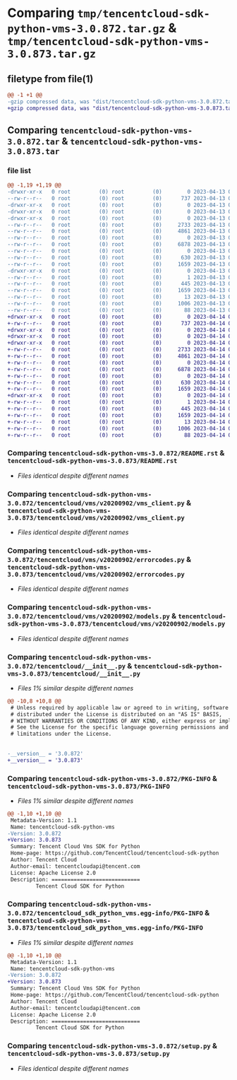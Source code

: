 # Comparing `tmp/tencentcloud-sdk-python-vms-3.0.872.tar.gz` & `tmp/tencentcloud-sdk-python-vms-3.0.873.tar.gz`

## filetype from file(1)

```diff
@@ -1 +1 @@
-gzip compressed data, was "dist/tencentcloud-sdk-python-vms-3.0.872.tar", last modified: Thu Apr 13 01:08:34 2023, max compression
+gzip compressed data, was "dist/tencentcloud-sdk-python-vms-3.0.873.tar", last modified: Fri Apr 14 01:02:00 2023, max compression
```

## Comparing `tencentcloud-sdk-python-vms-3.0.872.tar` & `tencentcloud-sdk-python-vms-3.0.873.tar`

### file list

```diff
@@ -1,19 +1,19 @@
-drwxr-xr-x   0 root         (0) root         (0)        0 2023-04-13 01:08:34.000000 tencentcloud-sdk-python-vms-3.0.872/
--rw-r--r--   0 root         (0) root         (0)      737 2023-04-13 01:08:34.000000 tencentcloud-sdk-python-vms-3.0.872/README.rst
-drwxr-xr-x   0 root         (0) root         (0)        0 2023-04-13 01:08:34.000000 tencentcloud-sdk-python-vms-3.0.872/tencentcloud/
-drwxr-xr-x   0 root         (0) root         (0)        0 2023-04-13 01:08:34.000000 tencentcloud-sdk-python-vms-3.0.872/tencentcloud/vms/
-drwxr-xr-x   0 root         (0) root         (0)        0 2023-04-13 01:08:34.000000 tencentcloud-sdk-python-vms-3.0.872/tencentcloud/vms/v20200902/
--rw-r--r--   0 root         (0) root         (0)     2733 2023-04-13 01:08:34.000000 tencentcloud-sdk-python-vms-3.0.872/tencentcloud/vms/v20200902/vms_client.py
--rw-r--r--   0 root         (0) root         (0)     4861 2023-04-13 01:08:34.000000 tencentcloud-sdk-python-vms-3.0.872/tencentcloud/vms/v20200902/errorcodes.py
--rw-r--r--   0 root         (0) root         (0)        0 2023-04-13 01:08:34.000000 tencentcloud-sdk-python-vms-3.0.872/tencentcloud/vms/v20200902/__init__.py
--rw-r--r--   0 root         (0) root         (0)     6878 2023-04-13 01:08:34.000000 tencentcloud-sdk-python-vms-3.0.872/tencentcloud/vms/v20200902/models.py
--rw-r--r--   0 root         (0) root         (0)        0 2023-04-13 01:08:34.000000 tencentcloud-sdk-python-vms-3.0.872/tencentcloud/vms/__init__.py
--rw-r--r--   0 root         (0) root         (0)      630 2023-04-13 01:08:34.000000 tencentcloud-sdk-python-vms-3.0.872/tencentcloud/__init__.py
--rw-r--r--   0 root         (0) root         (0)     1659 2023-04-13 01:08:34.000000 tencentcloud-sdk-python-vms-3.0.872/PKG-INFO
-drwxr-xr-x   0 root         (0) root         (0)        0 2023-04-13 01:08:34.000000 tencentcloud-sdk-python-vms-3.0.872/tencentcloud_sdk_python_vms.egg-info/
--rw-r--r--   0 root         (0) root         (0)        1 2023-04-13 01:08:34.000000 tencentcloud-sdk-python-vms-3.0.872/tencentcloud_sdk_python_vms.egg-info/dependency_links.txt
--rw-r--r--   0 root         (0) root         (0)      445 2023-04-13 01:08:34.000000 tencentcloud-sdk-python-vms-3.0.872/tencentcloud_sdk_python_vms.egg-info/SOURCES.txt
--rw-r--r--   0 root         (0) root         (0)     1659 2023-04-13 01:08:34.000000 tencentcloud-sdk-python-vms-3.0.872/tencentcloud_sdk_python_vms.egg-info/PKG-INFO
--rw-r--r--   0 root         (0) root         (0)       13 2023-04-13 01:08:34.000000 tencentcloud-sdk-python-vms-3.0.872/tencentcloud_sdk_python_vms.egg-info/top_level.txt
--rw-r--r--   0 root         (0) root         (0)     1006 2023-04-13 01:08:34.000000 tencentcloud-sdk-python-vms-3.0.872/setup.py
--rw-r--r--   0 root         (0) root         (0)       88 2023-04-13 01:08:34.000000 tencentcloud-sdk-python-vms-3.0.872/setup.cfg
+drwxr-xr-x   0 root         (0) root         (0)        0 2023-04-14 01:02:00.000000 tencentcloud-sdk-python-vms-3.0.873/
+-rw-r--r--   0 root         (0) root         (0)      737 2023-04-14 01:01:59.000000 tencentcloud-sdk-python-vms-3.0.873/README.rst
+drwxr-xr-x   0 root         (0) root         (0)        0 2023-04-14 01:02:00.000000 tencentcloud-sdk-python-vms-3.0.873/tencentcloud/
+drwxr-xr-x   0 root         (0) root         (0)        0 2023-04-14 01:02:00.000000 tencentcloud-sdk-python-vms-3.0.873/tencentcloud/vms/
+drwxr-xr-x   0 root         (0) root         (0)        0 2023-04-14 01:02:00.000000 tencentcloud-sdk-python-vms-3.0.873/tencentcloud/vms/v20200902/
+-rw-r--r--   0 root         (0) root         (0)     2733 2023-04-14 01:01:59.000000 tencentcloud-sdk-python-vms-3.0.873/tencentcloud/vms/v20200902/vms_client.py
+-rw-r--r--   0 root         (0) root         (0)     4861 2023-04-14 01:01:59.000000 tencentcloud-sdk-python-vms-3.0.873/tencentcloud/vms/v20200902/errorcodes.py
+-rw-r--r--   0 root         (0) root         (0)        0 2023-04-14 01:01:59.000000 tencentcloud-sdk-python-vms-3.0.873/tencentcloud/vms/v20200902/__init__.py
+-rw-r--r--   0 root         (0) root         (0)     6878 2023-04-14 01:01:59.000000 tencentcloud-sdk-python-vms-3.0.873/tencentcloud/vms/v20200902/models.py
+-rw-r--r--   0 root         (0) root         (0)        0 2023-04-14 01:01:59.000000 tencentcloud-sdk-python-vms-3.0.873/tencentcloud/vms/__init__.py
+-rw-r--r--   0 root         (0) root         (0)      630 2023-04-14 01:01:59.000000 tencentcloud-sdk-python-vms-3.0.873/tencentcloud/__init__.py
+-rw-r--r--   0 root         (0) root         (0)     1659 2023-04-14 01:02:00.000000 tencentcloud-sdk-python-vms-3.0.873/PKG-INFO
+drwxr-xr-x   0 root         (0) root         (0)        0 2023-04-14 01:02:00.000000 tencentcloud-sdk-python-vms-3.0.873/tencentcloud_sdk_python_vms.egg-info/
+-rw-r--r--   0 root         (0) root         (0)        1 2023-04-14 01:02:00.000000 tencentcloud-sdk-python-vms-3.0.873/tencentcloud_sdk_python_vms.egg-info/dependency_links.txt
+-rw-r--r--   0 root         (0) root         (0)      445 2023-04-14 01:02:00.000000 tencentcloud-sdk-python-vms-3.0.873/tencentcloud_sdk_python_vms.egg-info/SOURCES.txt
+-rw-r--r--   0 root         (0) root         (0)     1659 2023-04-14 01:02:00.000000 tencentcloud-sdk-python-vms-3.0.873/tencentcloud_sdk_python_vms.egg-info/PKG-INFO
+-rw-r--r--   0 root         (0) root         (0)       13 2023-04-14 01:02:00.000000 tencentcloud-sdk-python-vms-3.0.873/tencentcloud_sdk_python_vms.egg-info/top_level.txt
+-rw-r--r--   0 root         (0) root         (0)     1006 2023-04-14 01:01:59.000000 tencentcloud-sdk-python-vms-3.0.873/setup.py
+-rw-r--r--   0 root         (0) root         (0)       88 2023-04-14 01:02:00.000000 tencentcloud-sdk-python-vms-3.0.873/setup.cfg
```

### Comparing `tencentcloud-sdk-python-vms-3.0.872/README.rst` & `tencentcloud-sdk-python-vms-3.0.873/README.rst`

 * *Files identical despite different names*

### Comparing `tencentcloud-sdk-python-vms-3.0.872/tencentcloud/vms/v20200902/vms_client.py` & `tencentcloud-sdk-python-vms-3.0.873/tencentcloud/vms/v20200902/vms_client.py`

 * *Files identical despite different names*

### Comparing `tencentcloud-sdk-python-vms-3.0.872/tencentcloud/vms/v20200902/errorcodes.py` & `tencentcloud-sdk-python-vms-3.0.873/tencentcloud/vms/v20200902/errorcodes.py`

 * *Files identical despite different names*

### Comparing `tencentcloud-sdk-python-vms-3.0.872/tencentcloud/vms/v20200902/models.py` & `tencentcloud-sdk-python-vms-3.0.873/tencentcloud/vms/v20200902/models.py`

 * *Files identical despite different names*

### Comparing `tencentcloud-sdk-python-vms-3.0.872/tencentcloud/__init__.py` & `tencentcloud-sdk-python-vms-3.0.873/tencentcloud/__init__.py`

 * *Files 1% similar despite different names*

```diff
@@ -10,8 +10,8 @@
 # Unless required by applicable law or agreed to in writing, software
 # distributed under the License is distributed on an "AS IS" BASIS,
 # WITHOUT WARRANTIES OR CONDITIONS OF ANY KIND, either express or implied.
 # See the License for the specific language governing permissions and
 # limitations under the License.
 
 
-__version__ = '3.0.872'
+__version__ = '3.0.873'
```

### Comparing `tencentcloud-sdk-python-vms-3.0.872/PKG-INFO` & `tencentcloud-sdk-python-vms-3.0.873/PKG-INFO`

 * *Files 1% similar despite different names*

```diff
@@ -1,10 +1,10 @@
 Metadata-Version: 1.1
 Name: tencentcloud-sdk-python-vms
-Version: 3.0.872
+Version: 3.0.873
 Summary: Tencent Cloud Vms SDK for Python
 Home-page: https://github.com/TencentCloud/tencentcloud-sdk-python
 Author: Tencent Cloud
 Author-email: tencentcloudapi@tencent.com
 License: Apache License 2.0
 Description: ============================
         Tencent Cloud SDK for Python
```

### Comparing `tencentcloud-sdk-python-vms-3.0.872/tencentcloud_sdk_python_vms.egg-info/PKG-INFO` & `tencentcloud-sdk-python-vms-3.0.873/tencentcloud_sdk_python_vms.egg-info/PKG-INFO`

 * *Files 1% similar despite different names*

```diff
@@ -1,10 +1,10 @@
 Metadata-Version: 1.1
 Name: tencentcloud-sdk-python-vms
-Version: 3.0.872
+Version: 3.0.873
 Summary: Tencent Cloud Vms SDK for Python
 Home-page: https://github.com/TencentCloud/tencentcloud-sdk-python
 Author: Tencent Cloud
 Author-email: tencentcloudapi@tencent.com
 License: Apache License 2.0
 Description: ============================
         Tencent Cloud SDK for Python
```

### Comparing `tencentcloud-sdk-python-vms-3.0.872/setup.py` & `tencentcloud-sdk-python-vms-3.0.873/setup.py`

 * *Files identical despite different names*

